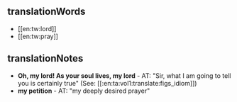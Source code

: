 ## translationWords

* [[en:tw:lord]]
* [[en:tw:pray]]

## translationNotes

* **Oh, my lord! As your soul lives, my lord** - AT: "Sir, what I am going to tell you is certainly true" (See: [[:en:ta:vol1:translate:figs_idiom]])
* **my petition** - AT: "my deeply desired prayer"
